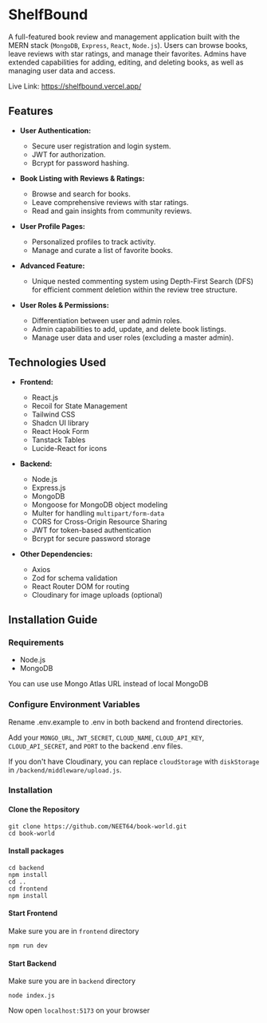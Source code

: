 # ShelfBound

A full-featured book review and management application built with the MERN stack (`MongoDB`, `Express`, `React`, `Node.js`). Users can browse books, leave reviews with star ratings, and manage their favorites. Admins have extended capabilities for adding, editing, and deleting books, as well as managing user data and access.

Live Link: https://shelfbound.vercel.app/

## Features

- **User Authentication:**

  - Secure user registration and login system.
  - JWT for authorization.
  - Bcrypt for password hashing.

- **Book Listing with Reviews & Ratings:**

  - Browse and search for books.
  - Leave comprehensive reviews with star ratings.
  - Read and gain insights from community reviews.

- **User Profile Pages:**

  - Personalized profiles to track activity.
  - Manage and curate a list of favorite books.

- **Advanced Feature:**

  - Unique nested commenting system using Depth-First Search (DFS) for efficient comment deletion within the review tree structure.

- **User Roles & Permissions:**
  - Differentiation between user and admin roles.
  - Admin capabilities to add, update, and delete book listings.
  - Manage user data and user roles (excluding a master admin).

## Technologies Used

- **Frontend:**

  - React.js
  - Recoil for State Management
  - Tailwind CSS
  - Shadcn UI library
  - React Hook Form
  - Tanstack Tables
  - Lucide-React for icons

- **Backend:**

  - Node.js
  - Express.js
  - MongoDB
  - Mongoose for MongoDB object modeling
  - Multer for handling `multipart/form-data`
  - CORS for Cross-Origin Resource Sharing
  - JWT for token-based authentication
  - Bcrypt for secure password storage

- **Other Dependencies:**
  - Axios
  - Zod for schema validation
  - React Router DOM for routing
  - Cloudinary for image uploads (optional)

## Installation Guide

### Requirements

- Node.js
- MongoDB

You can use use Mongo Atlas URL instead of local MongoDB

### Configure Environment Variables

Rename .env.example to .env in both backend and frontend directories.

Add your `MONGO_URL`, `JWT_SECRET`, `CLOUD_NAME`, `CLOUD_API_KEY`, `CLOUD_API_SECRET`, and `PORT` to the backend .env files.

If you don't have Cloudinary, you can replace `cloudStorage` with `diskStorage` in `/backend/middleware/upload.js`.

### Installation

#### Clone the Repository

```shell
git clone https://github.com/NEET64/book-world.git
cd book-world
```

#### Install packages

```shell
cd backend
npm install
cd ..
cd frontend
npm install
```

#### Start Frontend

Make sure you are in `frontend` directory

```shell
npm run dev
```

#### Start Backend

Make sure you are in `backend` directory

```shell
node index.js
```

Now open `localhost:5173` on your browser
